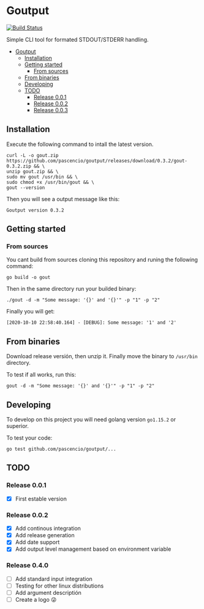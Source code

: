 # Goutput

[![Build Status](https://travis-ci.org/pascencio/goutput.svg?branch=master)](https://travis-ci.org/pascencio/goutput)

Simple CLI tool for formated STDOUT/STDERR handling.

- [Goutput](#goutput)
  - [Installation](#installation)
  - [Getting started](#getting-started)
    - [From sources](#from-sources)
  - [From binaries](#from-binaries)
  - [Developing](#developing)
  - [TODO](#todo)
    - [Release 0.0.1](#release-001)
    - [Release 0.0.2](#release-002)
    - [Release 0.0.3](#release-003)

## Installation

Execute the following command to intall the latest version.

```shell
curl -L -o gout.zip https://github.com/pascencio/goutput/releases/download/0.3.2/gout-0.3.2.zip && \
unzip gout.zip && \
sudo mv gout /usr/bin && \
sudo chmod +x /usr/bin/gout && \
gout --version
```

Then you will see a output message like this:

```shell
Goutput version 0.3.2
```

## Getting started

### From sources

You cant build from sources cloning this repository and runing the following command:

```shell
go build -o gout
```

Then in the same directory run your builded binary:

```shell
./gout -d -m "Some message: '{}' and '{}'" -p "1" -p "2"
```

Finally you will get:

`[2020-10-10 22:58:40.164] - [DEBUG]: Some message: '1' and '2'`

## From binaries

Download release versión, then unzip it. Finally move the binary to `/usr/bin` directory.

To test if all works, run this:

```shell
gout -d -m "Some message: '{}' and '{}'" -p "1" -p "2"
```

## Developing

To develop on this project you will need golang version `go1.15.2` or superior.

To test your code:

```shell
go test github.com/pascencio/goutput/...
```

## TODO

### Release 0.0.1

- [x] First estable version

### Release 0.0.2

- [x] Add continous integration
- [x] Add release generation
- [x] Add date support
- [x] Add output level management based on environment variable

### Release 0.4.0

- [ ] Add standard input integration
- [ ] Testing for other linux distributions
- [ ] Add argument descriptión
- [ ] Create a logo :stuck_out_tongue_winking_eye:
